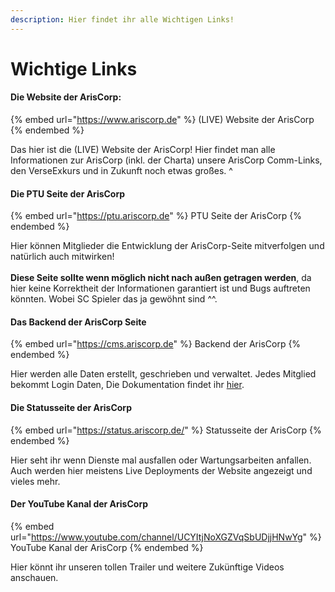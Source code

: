```yaml
---
description: Hier findet ihr alle Wichtigen Links!
---
```


# Wichtige Links

#### Die Website der ArisCorp: <a href="#homepage-link" id="homepage-link"></a>

{% embed url="https://www.ariscorp.de" %}
(LIVE) Website der ArisCorp
{% endembed %}

Das hier ist die (LIVE) Website der ArisCorp! Hier findet man alle Informationen zur ArisCorp (inkl. der Charta) unsere ArisCorp Comm-Links, den VerseExkurs und in Zukunft noch etwas großes. ^



#### Die PTU Seite der ArisCorp <a href="#ptu-link" id="ptu-link"></a>

{% embed url="https://ptu.ariscorp.de" %}
PTU Seite der ArisCorp
{% endembed %}

Hier können Mitglieder die Entwicklung der ArisCorp-Seite mitverfolgen und natürlich auch mitwirken! \
\
**Diese Seite sollte wenn möglich nicht nach außen getragen werden**, da hier keine Korrektheit der Informationen garantiert ist und Bugs auftreten könnten. Wobei SC Spieler das ja gewöhnt sind ^^.



#### Das Backend der ArisCorp Seite <a href="#backend-link" id="backend-link"></a>

{% embed url="https://cms.ariscorp.de" %}
Backend der ArisCorp
{% endembed %}

Hier werden alle Daten erstellt, geschrieben und verwaltet. Jedes Mitglied bekommt Login Daten, Die Dokumentation findet ihr [hier](../../backend-mitglieder/start-in-das-backend.md).



#### Die Statusseite der ArisCorp

{% embed url="https://status.ariscorp.de/" %}
Statusseite der ArisCorp
{% endembed %}

Hier seht ihr wenn Dienste mal ausfallen oder Wartungsarbeiten anfallen. Auch werden hier meistens Live Deployments der Website angezeigt und vieles mehr.



#### Der YouTube Kanal der ArisCorp

{% embed url="https://www.youtube.com/channel/UCYItjNoXGZVqSbUDjjHNwYg" %}
YouTube Kanal der ArisCorp
{% endembed %}

Hier könnt ihr unseren tollen Trailer und weitere Zukünftige Videos anschauen.
